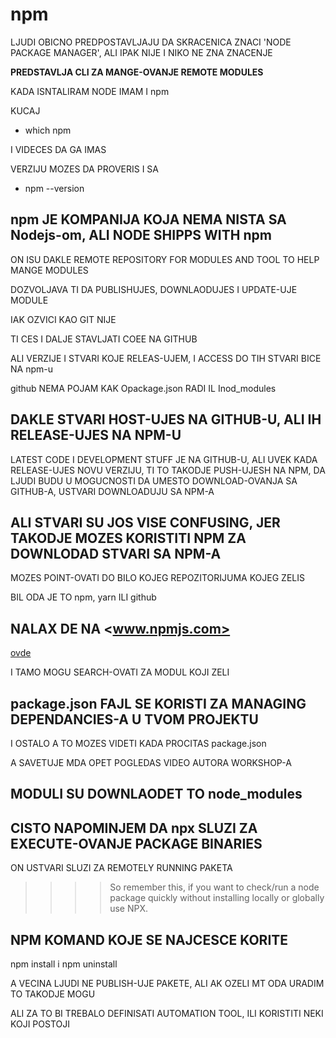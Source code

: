 # npm

LJUDI OBICNO PREDPOSTAVLJAJU DA SKRACENICA ZNACI 'NODE PACKAGE MANAGER', ALI IPAK NIJE I NIKO NE ZNA ZNACENJE

**PREDSTAVLJA CLI ZA MANGE-OVANJE REMOTE MODULES**

KADA ISNTALIRAM NODE IMAM I npm

KUCAJ

- which npm

I VIDECES DA GA IMAS

VERZIJU MOZES DA PROVERIS I SA

- npm --version

## npm JE KOMPANIJA KOJA NEMA NISTA SA Nodejs-om, ALI NODE SHIPPS WITH npm

ON ISU DAKLE REMOTE REPOSITORY FOR MODULES AND TOOL TO HELP MANGE MODULES

DOZVOLJAVA TI DA PUBLISHUJES, DOWNLAODUJES I UPDATE-UJE MODULE

IAK OZVICI KAO GIT NIJE

TI CES I DALJE STAVLJATI COEE NA GITHUB

ALI VERZIJE I STVARI KOJE RELEAS-UJEM, I ACCESS DO TIH STVARI BICE NA npm-u

github NEMA POJAM KAK Opackage.json RADI IL Inod_modules

## DAKLE STVARI HOST-UJES NA GITHUB-U, ALI IH RELEASE-UJES NA NPM-U

LATEST CODE I DEVELOPMENT STUFF JE NA GITHUB-U, ALI UVEK KADA RELEASE-UJES NOVU VERZIJU, TI TO TAKODJE PUSH-UJESH NA NPM, DA LJUDI BUDU U MOGUCNOSTI DA UMESTO DOWNLOAD-OVANJA SA GITHUB-A, USTVARI DOWNLOADUJU SA NPM-A

## ALI STVARI SU JOS VISE CONFUSING, JER TAKODJE MOZES KORISTITI NPM ZA DOWNLODAD STVARI SA NPM-A

MOZES POINT-OVATI DO BILO KOJEG REPOZITORIJUMA KOJEG ZELIS

BIL ODA JE TO npm, yarn ILI github

## NALAX DE NA <www.npmjs.com>

[ovde](https://www.npmjs.com/)

I TAMO MOGU SEARCH-OVATI ZA MODUL KOJI ZELI

## package.json FAJL SE KORISTI ZA MANAGING DEPENDANCIES-A U TVOM PROJEKTU

I OSTALO A TO MOZES VIDETI KADA PROCITAS package.json

A SAVETUJE MDA OPET POGLEDAS VIDEO AUTORA WORKSHOP-A

## MODULI SU DOWNLAODET TO node_modules

## CISTO NAPOMINJEM DA npx SLUZI ZA EXECUTE-OVANJE PACKAGE BINARIES

ON USTVARI SLUZI ZA REMOTELY RUNNING PAKETA

>>>> So remember this, if you want to check/run a node package quickly without installing locally or globally use NPX.

## NPM KOMAND KOJE SE NAJCESCE KORITE

npm install i npm uninstall

A VECINA LJUDI NE PUBLISH-UJE PAKETE, ALI AK OZELI MT ODA URADIM TO TAKODJE MOGU

ALI ZA TO BI TREBALO DEFINISATI AUTOMATION TOOL, ILI KORISTITI NEKI KOJI POSTOJI